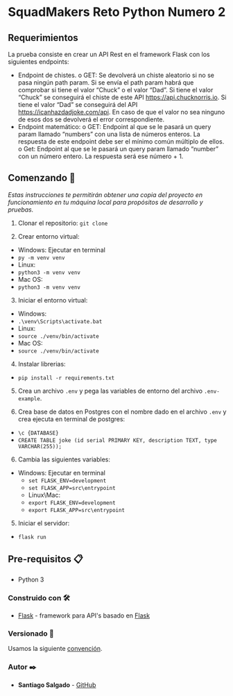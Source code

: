 # SquadMakers Reto Python Numero 2

## Requerimientos

La prueba consiste en crear un API Rest en el framework Flask con los siguientes endpoints:
*	Endpoint de chistes. 
o	GET: Se devolverá un chiste aleatorio si no se pasa ningún path param. Si se envía el path param habrá que comprobar si tiene el valor “Chuck” o el valor “Dad”. Si tiene el valor “Chuck” se conseguirá el chiste de este API https://api.chucknorris.io. Si tiene el valor “Dad” se conseguirá del API https://icanhazdadjoke.com/api. En caso de que el valor no sea ninguno de esos dos se devolverá el error correspondiente.
*	Endpoint matemático:
o	GET: Endpoint al que se le pasará un query param llamado “numbers” con una lista de números enteros. La respuesta de este endpoint debe ser el mínimo común múltiplo de ellos.
o	Get: Endpoint al que se le pasará un query param llamado “number” con un número entero. La respuesta será ese número + 1.


## Comenzando 🚀

_Estas instrucciones te permitirán obtener una copia del proyecto en funcionamiento en tu máquina local para propósitos de desarrollo y pruebas._

1. Clonar el repositorio:
`git clone`

2. Crear entorno virtual:
  * Windows:
  Ejecutar en terminal
   * `py -m venv venv`
  * Linux:
   * `python3 -m venv venv`
  * Mac OS:
   * `python3 -m venv venv`
  
3. Iniciar el entorno virtual:
  * Windows:
   * `.\venv\Scripts\activate.bat`
  * Linux:
   * `source ./venv/bin/activate`
  * Mac OS:
   * `source ./venv/bin/activate`
  
4. Instalar librerias:
  * `pip install -r requirements.txt`

5. Crea un archivo `.env` y pega las variables de entorno del archivo `.env-example`.

7. Crea base de datos en Postgres con el nombre dado en el archivo `.env` y crea ejecuta en terminal de postgres:
  * `\c {DATABASE}`
  * `CREATE TABLE joke (id serial PRIMARY KEY, description TEXT, type VARCHAR(255));`

6. Cambia las siguientes variables:
* Windows:
  Ejecutar en terminal
   * `set FLASK_ENV=development`
   * `set FLASK_APP=src\entrypoint`
  * Linux\Mac:
   * `export FLASK_ENV=development`
   * `export FLASK_APP=src\entrypoint`
  
5. Iniciar el servidor:
  * `flask run`

## Pre-requisitos 📋

* Python 3

### Construido con 🛠️

* [Flask](https://flask.palletsprojects.com/en/2.0.x/) - framework para API's basado en [Flask](https://flask.palletsprojects.com/en/2.0.x/)


### Versionado 📌

Usamos la siguiente [convención](https://www.notion.so/Commit-conventions-0ab0b6cde23b49e5a9c0bbeb73970072).

### Autor ✒️

* **Santiago Salgado** - [GitHub](https://github.com/Santiagonk)